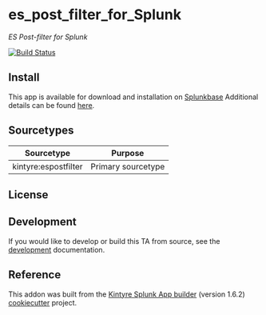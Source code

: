 # es_post_filter_for_Splunk

_ES Post-filter for Splunk_


[![Build Status](https://github.com/Kintyre/es_post_filter_for_Splunk/actions/workflows/build.yml/badge.svg?branch=main)](https://github.com/Kintyre/es_post_filter_for_Splunk/actions)


## Install

This app is available for download and installation on [Splunkbase](https://splunkbase.splunk.com/apps/#/search/es_post_filter_for_Splunk/)
Additional details can be found [here](./.splunkbase/details.md).



## Sourcetypes

| Sourcetype | Purpose |
| ---------- | ------- |
| kintyre:espostfilter  | Primary sourcetype |


## License

## Development

If you would like to develop or build this TA from source, see the [development](./DEVELOPMENT.md) documentation.

## Reference


This addon was built from the [Kintyre Splunk App builder](https://github.com/Kintyre/cypress-cookiecutter) (version 1.6.2) [cookiecutter](https://github.com/audreyr/cookiecutter) project.
